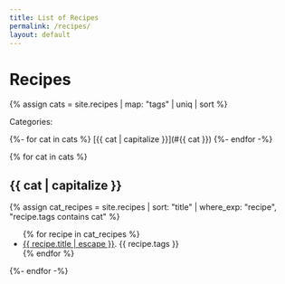 ```yaml
---
title: List of Recipes
permalink: /recipes/
layout: default
---
```


# Recipes

{% assign cats = site.recipes | map: "tags" | uniq | sort %}

Categories:

{%- for cat in cats %}
[{{ cat | capitalize }}](#{{ cat }})
{%- endfor -%}




{% for cat in cats %}

## {{ cat | capitalize }}

{% assign cat_recipes = site.recipes | sort: "title" | where_exp: "recipe", "recipe.tags contains cat" %}

<ul>
{% for recipe in cat_recipes %}
  <li>
    <a href="{{ recipe.url | relative_url }}">{{ recipe.title | escape }}</a>. {{ recipe.tags }}
  </li>
{% endfor %}
</ul>

{%- endfor -%}

